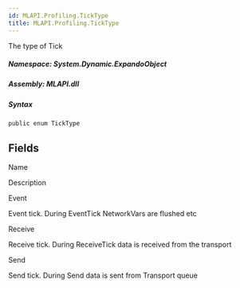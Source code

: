 ```yaml
---  
id: MLAPI.Profiling.TickType  
title: MLAPI.Profiling.TickType  
---
```


<div class="markdown level0 summary">

The type of Tick

</div>

<div class="markdown level0 conceptual">

</div>

##### **Namespace**: System.Dynamic.ExpandoObject

##### **Assembly**: MLAPI.dll

##### Syntax

    public enum TickType

## Fields

Name

Description

Event

Event tick. During EventTick NetworkVars are flushed etc

Receive

Receive tick. During ReceiveTick data is received from the transport

Send

Send tick. During Send data is sent from Transport queue
